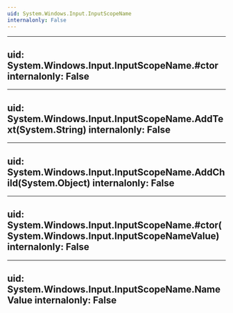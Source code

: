 ```yaml
---
uid: System.Windows.Input.InputScopeName
internalonly: False
---
```


---
uid: System.Windows.Input.InputScopeName.#ctor
internalonly: False
---

---
uid: System.Windows.Input.InputScopeName.AddText(System.String)
internalonly: False
---

---
uid: System.Windows.Input.InputScopeName.AddChild(System.Object)
internalonly: False
---

---
uid: System.Windows.Input.InputScopeName.#ctor(System.Windows.Input.InputScopeNameValue)
internalonly: False
---

---
uid: System.Windows.Input.InputScopeName.NameValue
internalonly: False
---
